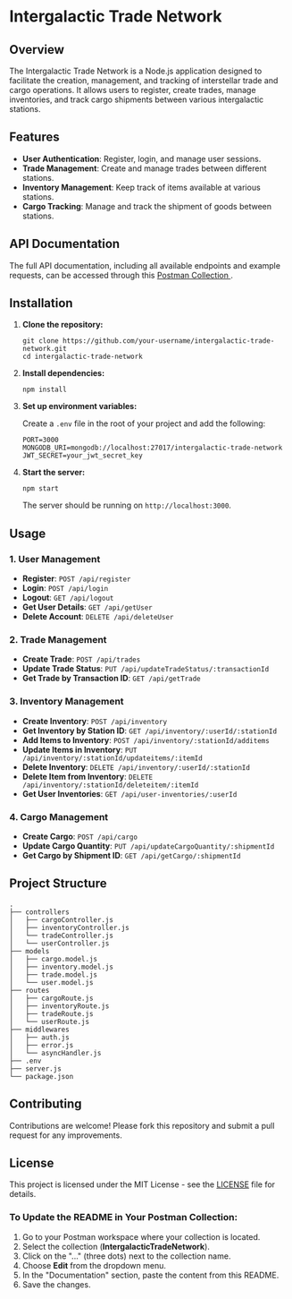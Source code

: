<h1>Intergalactic Trade Network</h1>

<h2>Overview</h2>
<p>
  The Intergalactic Trade Network is a Node.js application designed to
  facilitate the creation, management, and tracking of interstellar trade and
  cargo operations. It allows users to register, create trades, manage
  inventories, and track cargo shipments between various intergalactic
  stations.
</p>

<h2>Features</h2>
<ul>
  <li><strong>User Authentication</strong>: Register, login, and manage user sessions.</li>
  <li><strong>Trade Management</strong>: Create and manage trades between different stations.</li>
  <li><strong>Inventory Management</strong>: Keep track of items available at various stations.</li>
  <li><strong>Cargo Tracking</strong>: Manage and track the shipment of goods between stations.</li>
</ul>

<h2>API Documentation</h2>
<p>
  The full API documentation, including all available endpoints and example
  requests, can be accessed through this
  <a href="https://gold-water-175554.postman.co/workspace/Team-Workspace~9820ce3d-475c-4995-8203-5bcc2c0635ee/collection/25673694-d41ca6ae-2c5b-42e6-821e-8b336c8210dc?action=share&creator=25673694">
    Postman Collection
  </a>.
</p>

<h2>Installation</h2>
<ol>
  <li>
    <strong>Clone the repository:</strong>
    <pre><code>git clone https://github.com/your-username/intergalactic-trade-network.git
cd intergalactic-trade-network</code></pre>
  </li>
  <li>
    <strong>Install dependencies:</strong>
    <pre><code>npm install</code></pre>
  </li>
  <li>
    <strong>Set up environment variables:</strong>
    <p>Create a <code>.env</code> file in the root of your project and add the following:</p>
    <pre><code>PORT=3000
MONGODB_URI=mongodb://localhost:27017/intergalactic-trade-network
JWT_SECRET=your_jwt_secret_key</code></pre>
  </li>
  <li>
    <strong>Start the server:</strong>
    <pre><code>npm start</code></pre>
    <p>The server should be running on <code>http://localhost:3000</code>.</p>
  </li>
</ol>

<h2>Usage</h2>

<h3>1. User Management</h3>
<ul>
  <li><strong>Register</strong>: <code>POST /api/register</code></li>
  <li><strong>Login</strong>: <code>POST /api/login</code></li>
  <li><strong>Logout</strong>: <code>GET /api/logout</code></li>
  <li><strong>Get User Details</strong>: <code>GET /api/getUser</code></li>
  <li><strong>Delete Account</strong>: <code>DELETE /api/deleteUser</code></li>
</ul>

<h3>2. Trade Management</h3>
<ul>
  <li><strong>Create Trade</strong>: <code>POST /api/trades</code></li>
  <li><strong>Update Trade Status</strong>: <code>PUT /api/updateTradeStatus/:transactionId</code></li>
  <li><strong>Get Trade by Transaction ID</strong>: <code>GET /api/getTrade</code></li>
</ul>

<h3>3. Inventory Management</h3>
<ul>
  <li><strong>Create Inventory</strong>: <code>POST /api/inventory</code></li>
  <li><strong>Get Inventory by Station ID</strong>: <code>GET /api/inventory/:userId/:stationId</code></li>
  <li><strong>Add Items to Inventory</strong>: <code>POST /api/inventory/:stationId/additems</code></li>
  <li><strong>Update Items in Inventory</strong>: <code>PUT /api/inventory/:stationId/updateitems/:itemId</code></li>
  <li><strong>Delete Inventory</strong>: <code>DELETE /api/inventory/:userId/:stationId</code></li>
  <li><strong>Delete Item from Inventory</strong>: <code>DELETE /api/inventory/:stationId/deleteitem/:itemId</code></li>
  <li><strong>Get User Inventories</strong>: <code>GET /api/user-inventories/:userId</code></li>
</ul>

<h3>4. Cargo Management</h3>
<ul>
  <li><strong>Create Cargo</strong>: <code>POST /api/cargo</code></li>
  <li><strong>Update Cargo Quantity</strong>: <code>PUT /api/updateCargoQuantity/:shipmentId</code></li>
  <li><strong>Get Cargo by Shipment ID</strong>: <code>GET /api/getCargo/:shipmentId</code></li>
</ul>

<h2>Project Structure</h2>
<pre><code>.
├── controllers
│   ├── cargoController.js
│   ├── inventoryController.js
│   └── tradeController.js
│   └── userController.js
├── models
│   ├── cargo.model.js
│   ├── inventory.model.js
│   ├── trade.model.js
│   └── user.model.js
├── routes
│   ├── cargoRoute.js
│   ├── inventoryRoute.js
│   ├── tradeRoute.js
│   └── userRoute.js
├── middlewares
│   ├── auth.js
│   ├── error.js
│   └── asyncHandler.js
├── .env
├── server.js
└── package.json
</code></pre>

<h2>Contributing</h2>
<p>
  Contributions are welcome! Please fork this repository and submit a pull
  request for any improvements.
</p>

<h2>License</h2>
<p>
  This project is licensed under the MIT License - see the
  <a href="LICENSE">LICENSE</a> file for details.
</p>

<h3>To Update the README in Your Postman Collection:</h3>
<ol>
  <li>Go to your Postman workspace where your collection is located.</li>
  <li>Select the collection (<strong>IntergalacticTradeNetwork</strong>).</li>
  <li>Click on the "..." (three dots) next to the collection name.</li>
  <li>Choose <strong>Edit</strong> from the dropdown menu.</li>
  <li>In the "Documentation" section, paste the content from this README.</li>
  <li>Save the changes.</li>
</ol>
